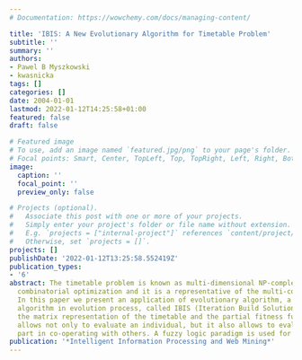 ```yaml
---
# Documentation: https://wowchemy.com/docs/managing-content/

title: 'IBIS: A New Evolutionary Algorithm for Timetable Problem'
subtitle: ''
summary: ''
authors:
- Pawel B Myszkowski
- kwasnicka
tags: []
categories: []
date: 2004-01-01
lastmod: 2022-01-12T14:25:58+01:00
featured: false
draft: false

# Featured image
# To use, add an image named `featured.jpg/png` to your page's folder.
# Focal points: Smart, Center, TopLeft, Top, TopRight, Left, Right, BottomLeft, Bottom, BottomRight.
image:
  caption: ''
  focal_point: ''
  preview_only: false

# Projects (optional).
#   Associate this post with one or more of your projects.
#   Simply enter your project's folder or file name without extension.
#   E.g. `projects = ["internal-project"]` references `content/project/deep-learning/index.md`.
#   Otherwise, set `projects = []`.
projects: []
publishDate: '2022-01-12T13:25:58.552419Z'
publication_types:
- '6'
abstract: The timetable problem is known as multi-dimensional NP-complete, involving
  combinatorial optimization and it is a representative of the multi-constrained class.
  In this paper we present an application of evolutionary algorithm, a rules induction
  algorithm in evolution process, called IBIS (Iteration Build Solution). IBIS uses
  the matrix representation of the timetable and the partial fitness function. It
  allows not only to evaluate an individual, but it also allows to evaluate each individual's
  part in co-operating with others. A fuzzy logic paradigm is used for
publication: '*Intelligent Information Processing and Web Mining*'
---
```

